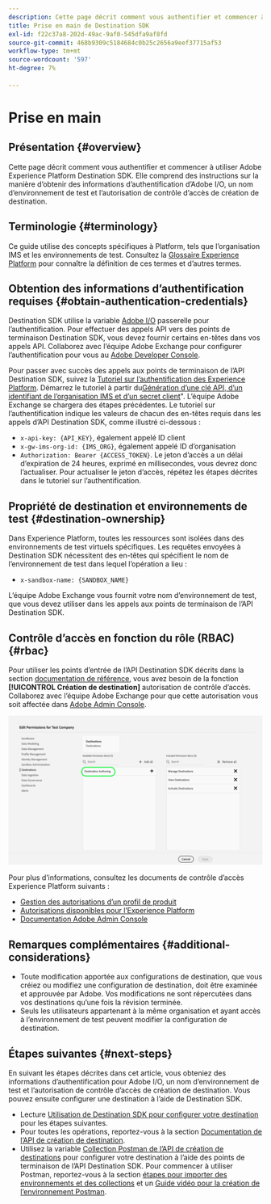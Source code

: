 ```yaml
---
description: Cette page décrit comment vous authentifier et commencer à utiliser Adobe Experience Platform Destination SDK. Elle comprend des instructions sur la manière d’obtenir des informations d’authentification d’Adobe I/O, un nom d’environnement de test et l’autorisation de contrôle d’accès de création de destination.
title: Prise en main de Destination SDK
exl-id: f22c37a8-202d-49ac-9af0-545dfa9af8fd
source-git-commit: 468b9309c5184684c0b25c2656a9eef37715af53
workflow-type: tm+mt
source-wordcount: '597'
ht-degree: 7%

---
```


# Prise en main

## Présentation {#overview}

Cette page décrit comment vous authentifier et commencer à utiliser Adobe Experience Platform Destination SDK. Elle comprend des instructions sur la manière d’obtenir des informations d’authentification d’Adobe I/O, un nom d’environnement de test et l’autorisation de contrôle d’accès de création de destination.

## Terminologie {#terminology}

Ce guide utilise des concepts spécifiques à Platform, tels que l’organisation IMS et les environnements de test. Consultez la [Glossaire Experience Platform](https://experienceleague.adobe.com/docs/experience-platform/landing/glossary.html) pour connaître la définition de ces termes et d’autres termes.

## Obtention des informations d’authentification requises {#obtain-authentication-credentials}

Destination SDK utilise la variable [Adobe I/O](https://www.adobe.io/) passerelle pour l’authentification. Pour effectuer des appels API vers des points de terminaison Destination SDK, vous devez fournir certains en-têtes dans vos appels API. Collaborez avec l’équipe Adobe Exchange pour configurer l’authentification pour vous au [Adobe Developer Console](https://developer.adobe.com/console).

Pour passer avec succès des appels aux points de terminaison de l’API Destination SDK, suivez la [Tutoriel sur l’authentification des Experience Platform](https://experienceleague.adobe.com/docs/experience-platform/landing/platform-apis/api-authentication.html?lang=fr). Démarrez le tutoriel à partir du[Génération d’une clé API, d’un identifiant de l’organisation IMS et d’un secret client](https://experienceleague.adobe.com/docs/experience-platform/landing/platform-apis/api-authentication.html#api-ims-secret)&quot;. L’équipe Adobe Exchange se chargera des étapes précédentes. Le tutoriel sur l’authentification indique les valeurs de chacun des en-têtes requis dans les appels d’API Destination SDK, comme illustré ci-dessous :

* `x-api-key: {API_KEY}`, également appelé ID client
* `x-gw-ims-org-id: {IMS_ORG}`, également appelé ID d’organisation
* `Authorization: Bearer {ACCESS_TOKEN}`. Le jeton d’accès a un délai d’expiration de 24 heures, exprimé en millisecondes, vous devrez donc l’actualiser. Pour actualiser le jeton d’accès, répétez les étapes décrites dans le tutoriel sur l’authentification.

<!--

### Obtain `Authorization: Bearer {ACCESS_TOKEN}`

To obtain the `{ACCESS_TOKEN}`, you must generate a JWT token and exchange it for the access token. Follow the steps below:

1. Follow the instructions in the [Generate JWT section](https://www.adobe.io/apis/experienceplatform/console/docs.html#!AdobeDocs/adobeio-console/master/credentials.md) in the credentials guide.
2. Follow the instructions in [Step 3: try it](https://www.adobe.io/authentication/auth-methods.html#!AdobeDocs/adobeio-auth/master/AuthenticationOverview/ServiceAccountIntegration.md) in the Service account connection guide.

You now have the required authentication headers `x-api-key: {API_KEY}`, `x-gw-ims-org-id: {IMS_ORG}`, and `Authorization: Bearer {ACCESS_TOKEN}`.

>[!NOTE]
>
>The access token has an expiration time of 24 hours, expressed in milliseconds, so you will have to refresh it. To refresh the access token, repeat the steps outlined in this section.

-->

## Propriété de destination et environnements de test {#destination-ownership}

Dans Experience Platform, toutes les ressources sont isolées dans des environnements de test virtuels spécifiques. Les requêtes envoyées à Destination SDK nécessitent des en-têtes qui spécifient le nom de l’environnement de test dans lequel l’opération a lieu :

* `x-sandbox-name: {SANDBOX_NAME}`

L’équipe Adobe Exchange vous fournit votre nom d’environnement de test, que vous devez utiliser dans les appels aux points de terminaison de l’API Destination SDK.

## Contrôle d’accès en fonction du rôle (RBAC) {#rbac}

Pour utiliser les points d’entrée de l’API Destination SDK décrits dans la section [documentation de référence](./configuration-options.md), vous avez besoin de la fonction **[!UICONTROL Création de destination]** autorisation de contrôle d’accès. Collaborez avec l’équipe Adobe Exchange pour que cette autorisation vous soit affectée dans [Adobe Admin Console](https://adminconsole.adobe.com/).

![Autorisation de création de destination](./assets/destination-authoring-permission.png)

Pour plus d’informations, consultez les documents de contrôle d’accès Experience Platform suivants :

* [Gestion des autorisations d’un profil de produit](/help/access-control/ui/permissions.md)
* [Autorisations disponibles pour l’Experience Platform](/help/access-control/home.md#permissions)
* [Documentation Adobe Admin Console](https://helpx.adobe.com/fr/enterprise/using/admin-console.html)

## Remarques complémentaires {#additional-considerations}

* Toute modification apportée aux configurations de destination, que vous créiez ou modifiez une configuration de destination, doit être examinée et approuvée par Adobe. Vos modifications ne sont répercutées dans vos destinations qu’une fois la révision terminée.
* Seuls les utilisateurs appartenant à la même organisation et ayant accès à l’environnement de test peuvent modifier la configuration de destination.

## Étapes suivantes {#next-steps}

En suivant les étapes décrites dans cet article, vous obteniez des informations d’authentification pour Adobe I/O, un nom d’environnement de test et l’autorisation de contrôle d’accès de création de destination. Vous pouvez ensuite configurer une destination à l’aide de Destination SDK.
* Lecture [Utilisation de Destination SDK pour configurer votre destination](./configure-destination-instructions.md) pour les étapes suivantes.
* Pour toutes les opérations, reportez-vous à la section [Documentation de l’API de création de destination](https://www.adobe.io/experience-platform-apis/references/destination-authoring/).
* Utilisez la variable [Collection Postman de l’API de création de destinations](https://github.com/adobe/experience-platform-postman-samples/blob/master/apis/experience-platform/Destination%20Authoring%20API.postman_collection.json) pour configurer votre destination à l’aide des points de terminaison de l’API Destination SDK. Pour commencer à utiliser Postman, reportez-vous à la section [étapes pour importer des environnements et des collections](https://learning.postman.com/docs/getting-started/importing-and-exporting-data/) et un [Guide vidéo pour la création de l’environnement Postman](https://video.tv.adobe.com/v/28832).
